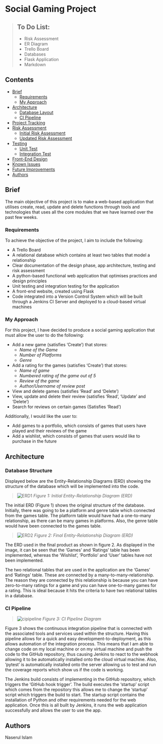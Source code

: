 # Social Gaming Project
> ## To Do List:
> * Risk Assessment
> * ER Diagram
> * Trello Board
> * Databases
> * Flask Application
> * Markdown
## Contents
* [Brief](#brief)
    * [Requirements](#requirements)
    * [My Approach](#my-approach)
* [Architecture](#architecture)
    * [Database Layout](#database-layout)
    * [CI Pipeline](#ci-pipeline)
* [Project Tracking](#project-tracking)
* [Risk Assessment](#risk-assessment)
    * [Initial Risk Assessment](#initial-risk-assessment)
    * [Updated Risk Assessment](#updated-risk-assessment)
* [Testing](#testing)
    * [Unit Test](#unit-test)
    * [Integration Test](#integrartion-test)
* [Front-End Design](#front-end-design)
* [Known Issues](#known-issues)
* [Future Improvements](#future-improvements)
* [Authors](#authors)

## Brief

The main objective of this project is to make a web-based application that utilises create, read, update and delete functions through tools and technologies that uses all the core modules that we have learned over the past few weeks.

### Requirements

To achieve the objective of the project, I aim to include the following:
* A Trello Board
* A relational database which contains at least two tables that model a relationship
* Clear documentation of the design phase, app architecture, testing and risk assessment
* A python-based functional web application that optimises practices and design principles
* Unit testing and integration testing for the application
* A front-end website, created using Flask
* Code integrated into a Version Control System which will be built through a Jenkins CI Server and deployed to a cloud-based virtual machines

### My Approach

For this project, I have decided to produce a social gaming application that must allow the user to do the following:
* Add a new game (satisfies ‘Create’) that stores:
	* *Name of the Game*
	* *Number of Platforms*
	* *Genre*
* Add a rating for the games (satisfies ‘Create’) that stores:
	* *Name of game*
	* *Numbered rating of the game out of 5*
	* *Review of the game*
	* *Author/Username of review post*
* View and delete games (satisfies ‘Read’ and ‘Delete’)
* View, update and delete their review (satisfies ‘Read’, ‘Update’ and ‘Delete’)
* Search for reviews on certain games (Satisfies ‘Read’)

Additionally, I would like the user to:
* Add games to a portfolio, which consists of games that users have played and their reviews of the game
* Add a wishlist, which consists of games that users would like to purchase in the future

## Architecture

### Database Structure

Displayed below are the Entity-Relationship Diagrams (ERD) showing the structure of the database which will be implemented into the code.

>![ERD1][erd1]
> *Figure 1: Initial Entity-Relationship Diagram (ERD)*

The initial ERD (Figure 1) shows the original structure of the database. Initially, there was going to be a platform and genre table which connected from the games table. The platform table would have had a one-to-many relationship, as there can be many games in platforms. Also, the genre table would have been connected to the games table. 


>![ERD2][erd2]
> *Figure 2: Final Entity-Relationship Diagram (ERD)*

The ERD used in the final product as shown in figure 2. As displayed in the image, it can be seen that the ‘Games’ and ‘Ratings’ table has been implemented, whereas the ‘Wishlist’, ‘Portfolio’ and ‘User’ tables have not been implemented.  

The two relational tables that are used in the application are the ‘Games’ and ‘Ratings’ table. These are connected by a many-to-many-relationship. The reason they are connected by this relationship is because you can have zero-to-many ratings for a game and you can have one-to-many games for a rating. This is ideal because it hits the criteria to have two relational tables in a database. 

### CI Pipeline

>![cipipeline][ci-pip]
> *Figure 3: CI Pipeline Diagram*

Figure 3 shows the continuous integration pipeline that is connected with the associated tools and services used within the structure. Having this pipeline allows for a quick and easy development-to-deployment, as this allows automation of the integration process. This means that I am able to change code on my local machine or on my virtual machine and push the code to the GitHub repository, thus causing Jenkins to react to the webhook allowing it to be automatically installed onto the cloud virtual machine. Also, ‘pytest’ is automatically installed onto the server allowing us to test and run the coverage reports which show us if the code is working.

The Jenkins build consists of implementing in the GitHub repository, which triggers the ‘GitHub hook trigger’. The build executes the ‘startup’ script which comes from the repository this allows me to change the ‘startup’ script which triggers the build to start. The startup script contains the installation of Python and other requirements needed for the web application. Once this is all built by Jenkins, it runs the web application successfully and allows the user to use the app. 

## Authors
Naserul Islam

[erd1]: https://imgur.com/XzTXPzK.png
[erd2]: https://imgur.com/Cxgs7oy.png
[ci-pip]: https://imgur.com/Utv5RPp.png
